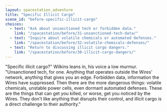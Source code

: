 ```yaml
---
layout: spacestation_adventure
title: "Specific Illicit Cargo"
scene_id: "before-specific-illicit-cargo"
choices:
  - text: "Ask about unsanctioned tech or forbidden data."
    link: "/spacestation/before/31-unsanctioned-tech-data/"
  - text: "Inquire about volatile chemicals or automated defenses."
    link: "/spacestation/before/32-volatile-chemicals-defenses/"
  - text: "Return to discussing illicit cargo dangers."
    link: "/spacestation/before/30-illicit-cargo-dangers/"
---
```


"Specific illicit cargo?" Wilkins leans in, his voice a low murmur. "Unsanctioned tech, for one. Anything that operates outside the Wires' network, anything that gives you an edge. Forbidden data, information the Wires have suppressed. Then there are the more dangerous things: volatile chemicals, unstable power cells, even dormant automated defenses. These are the things that can get you killed, or worse, get you noticed by the Wires. They don't like anything that disrupts their control, and illicit cargo is a direct challenge to their authority."
